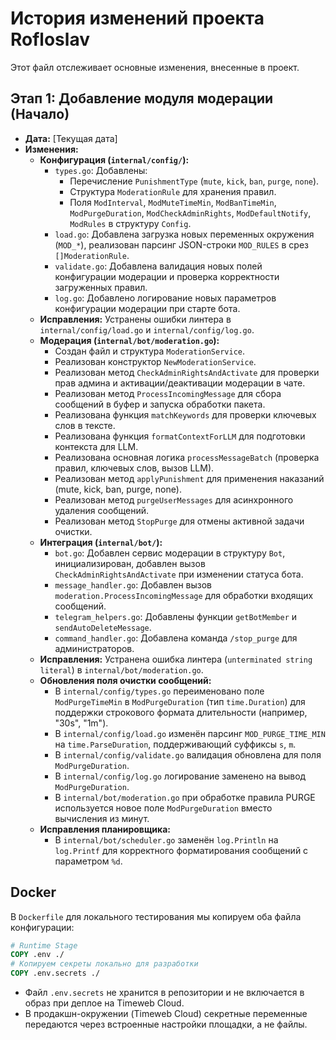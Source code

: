 # История изменений проекта Rofloslav

Этот файл отслеживает основные изменения, внесенные в проект.

## Этап 1: Добавление модуля модерации (Начало)

*   **Дата:** [Текущая дата]
*   **Изменения:**
    *   **Конфигурация (`internal/config/`):**
        *   `types.go`: Добавлены:
            *   Перечисление `PunishmentType` (`mute`, `kick`, `ban`, `purge`, `none`).
            *   Структура `ModerationRule` для хранения правил.
            *   Поля `ModInterval`, `ModMuteTimeMin`, `ModBanTimeMin`, `ModPurgeDuration`, `ModCheckAdminRights`, `ModDefaultNotify`, `ModRules` в структуру `Config`.
        *   `load.go`: Добавлена загрузка новых переменных окружения (`MOD_*`), реализован парсинг JSON-строки `MOD_RULES` в срез `[]ModerationRule`.
        *   `validate.go`: Добавлена валидация новых полей конфигурации модерации и проверка корректности загруженных правил.
        *   `log.go`: Добавлено логирование новых параметров конфигурации модерации при старте бота.
    *   **Исправления:** Устранены ошибки линтера в `internal/config/load.go` и `internal/config/log.go`.
    *   **Модерация (`internal/bot/moderation.go`):**
        *   Создан файл и структура `ModerationService`.
        *   Реализован конструктор `NewModerationService`.
        *   Реализован метод `CheckAdminRightsAndActivate` для проверки прав админа и активации/деактивации модерации в чате.
        *   Реализован метод `ProcessIncomingMessage` для сбора сообщений в буфер и запуска обработки пакета.
        *   Реализована функция `matchKeywords` для проверки ключевых слов в тексте.
        *   Реализована функция `formatContextForLLM` для подготовки контекста для LLM.
        *   Реализована основная логика `processMessageBatch` (проверка правил, ключевых слов, вызов LLM).
        *   Реализован метод `applyPunishment` для применения наказаний (mute, kick, ban, purge, none).
        *   Реализован метод `purgeUserMessages` для асинхронного удаления сообщений.
        *   Реализован метод `StopPurge` для отмены активной задачи очистки.
    *   **Интеграция (`internal/bot/`):**
        *   `bot.go`: Добавлен сервис модерации в структуру `Bot`, инициализирован, добавлен вызов `CheckAdminRightsAndActivate` при изменении статуса бота.
        *   `message_handler.go`: Добавлен вызов `moderation.ProcessIncomingMessage` для обработки входящих сообщений.
        *   `telegram_helpers.go`: Добавлены функции `getBotMember` и `sendAutoDeleteMessage`.
        *   `command_handler.go`: Добавлена команда `/stop_purge` для администраторов.
    *   **Исправления:** Устранена ошибка линтера (`unterminated string literal`) в `internal/bot/moderation.go`.
    *   **Обновления поля очистки сообщений:**
        *   В `internal/config/types.go` переименовано поле `ModPurgeTimeMin` в `ModPurgeDuration` (тип `time.Duration`) для поддержки строкового формата длительности (например, "30s", "1m").
        *   В `internal/config/load.go` изменён парсинг `MOD_PURGE_TIME_MIN` на `time.ParseDuration`, поддерживающий суффиксы `s`, `m`.
        *   В `internal/config/validate.go` валидация обновлена для поля `ModPurgeDuration`.
        *   В `internal/config/log.go` логирование заменено на вывод `ModPurgeDuration`.
        *   В `internal/bot/moderation.go` при обработке правила PURGE используется новое поле `ModPurgeDuration` вместо вычисления из минут.
    *   **Исправления планировщика:**
        *   В `internal/bot/scheduler.go` заменён `log.Println` на `log.Printf` для корректного форматирования сообщений с параметром `%d`.

## Docker

В `Dockerfile` для локального тестирования мы копируем оба файла конфигурации:
```dockerfile
# Runtime Stage
COPY .env ./
# Копируем секреты локально для разработки
COPY .env.secrets ./
```
- Файл `.env.secrets` не хранится в репозитории и не включается в образ при деплое на Timeweb Cloud.
- В продакшн-окружении (Timeweb Cloud) секретные переменные передаются через встроенные настройки площадки, а не файлы. 
